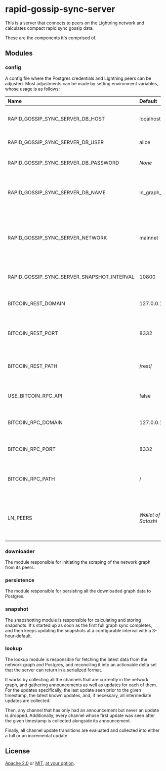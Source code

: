 # rapid-gossip-sync-server

This is a server that connects to peers on the Lightning network and calculates compact rapid sync
gossip data.

These are the components it's comprised of.

## Modules

### config

A config file where the Postgres credentials and Lightning peers can be adjusted. Most adjustments
can be made by setting environment variables, whose usage is as follows:

| Name                                       | Default             | Description                                                                                                |
|:-------------------------------------------|:--------------------|:-----------------------------------------------------------------------------------------------------------|
| RAPID_GOSSIP_SYNC_SERVER_DB_HOST           | localhost           | Domain of the Postgres database                                                                            |
| RAPID_GOSSIP_SYNC_SERVER_DB_USER           | alice               | Username to access Postgres                                                                                |
| RAPID_GOSSIP_SYNC_SERVER_DB_PASSWORD       | _None_              | Password to access Postgres                                                                                |
| RAPID_GOSSIP_SYNC_SERVER_DB_NAME           | ln_graph_sync       | Name of the database to be used for gossip storage                                                         |
| RAPID_GOSSIP_SYNC_SERVER_NETWORK           | mainnet             | Network to operate in. Possible values are mainnet, testnet, signet, regtest                               |
| RAPID_GOSSIP_SYNC_SERVER_SNAPSHOT_INTERVAL | 10800               | The interval in seconds between snapshots                                                                  |
| BITCOIN_REST_DOMAIN                        | 127.0.0.1           | Domain of the [bitcoind REST server](https://github.com/bitcoin/bitcoin/blob/master/doc/REST-interface.md) |
| BITCOIN_REST_PORT                          | 8332                | HTTP port of the bitcoind REST server                                                                      |
| BITCOIN_REST_PATH                          | /rest/              | Path infix to access the bitcoind REST endpoints                                                           |
| USE_BITCOIN_RPC_API                       | false               | Use JSON-RPC api instead of REST |
| BITCOIN_RPC_DOMAIN                        | 127.0.0.1           | Domain of the [bitcoind JSON-RPC server](https://github.com/bitcoin/bitcoin/blob/master/doc/JSON-RPC-interface.md) |
| BITCOIN_RPC_PORT                          | 8332                | port of the bitcoind JSON-RPC server                                                                      |
| BITCOIN_RPC_PATH                          | /              | Path infix to access the bitcoind JSON-RPC endpoints                                                           |
| LN_PEERS                                   | _Wallet of Satoshi_ | Comma separated list of LN peers to use for retrieving gossip                                              |

### downloader

The module responsible for initiating the scraping of the network graph from its peers.

### persistence

The module responsible for persisting all the downloaded graph data to Postgres.

### snapshot

The snapshotting module is responsible for calculating and storing snapshots. It's started up
as soon as the first full graph sync completes, and then keeps updating the snapshots at a
configurable interval with a 3-hour-default.

### lookup

The lookup module is responsible for fetching the latest data from the network graph and Postgres,
and reconciling it into an actionable delta set that the server can return in a serialized format.

It works by collecting all the channels that are currently in the network graph, and gathering
announcements as well as updates for each of them. For the updates specifically, the last update
seen prior to the given timestamp, the latest known updates, and, if necessary, all intermediate
updates are collected.

Then, any channel that has only had an announcement but never an update is dropped. Additionally,
every channel whose first update was seen after the given timestamp is collected alongside its
announcement.

Finally, all channel update transitions are evaluated and collected into either a full or an
incremental update.

## License

[Apache 2.0](LICENSE-APACHE.md) or [MIT](LICENSE-MIT.md), [at your option](LICENSE.md).
